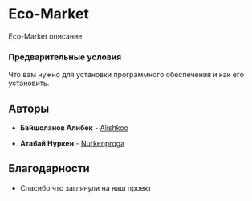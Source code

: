 # Eco-Market

Eco-Market описание

### Предварительные условия

Что вам нужно для установки программного обеспечения и как его установить.

## Авторы

* **Байшоланов Алибек** - [Alishkoo](https://github.com/Alishkoo)

* **Атабай Нұркен** - [Nurkenproga](https://github.com/Nurkenproga)

## Благодарности

* Спасибо что заглянули на наш проект